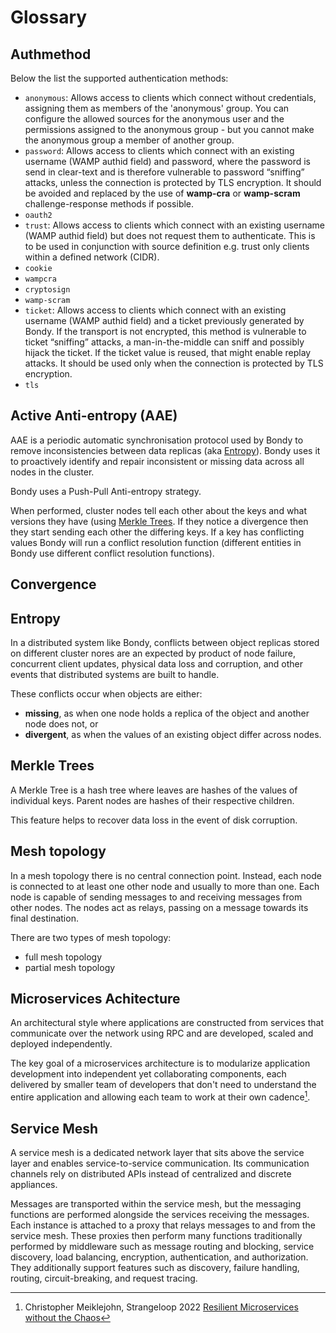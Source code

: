 <script setup>
import { computed } from 'vue'
import { useData } from 'vitepress'

const { theme , page} = useData()
</script>


# Glossary

<!-- {{page.headers.sort((a, b) => {
    if(a.text > b.text) {return 1;}
    if(a.text < b.text) {return -1;}
    return 0;
})}} -->

## Authmethod

Below the list the supported authentication methods:

- `anonymous`: Allows access to clients which connect without credentials, assigning them as members of the 'anonymous' group. You can configure the allowed sources for the anonymous user and the permissions assigned to the anonymous group - but you cannot make the anonymous group a member of another group.
- `password`: Allows access to clients which connect with an existing username (WAMP authid field) and password, where the password is send in clear-text and is therefore vulnerable to password “sniffing” attacks, unless the connection is protected by TLS encryption. It should be avoided and replaced by the use of **wamp-cra** or **wamp-scram** challenge-response methods if possible.
- `oauth2`
- `trust`: Allows access to clients which connect with an existing username (WAMP authid field) but does not request them to authenticate. This is to be used in conjunction with source definition e.g. trust only clients within a defined network (CIDR).
- `cookie`
- `wampcra`
- `cryptosign`
- `wamp-scram`
- `ticket`: Allows access to clients which connect with an existing username (WAMP authid field) and a ticket previously generated by Bondy. If the transport is not encrypted, this method is vulnerable to ticket “sniffing” attacks, a man-in-the-middle can sniff and possibly hijack the ticket. If the ticket value is reused, that might enable replay attacks. It should be used only when the connection is protected by TLS encryption.
- `tls`

## Active Anti-entropy (AAE)

AAE is a periodic automatic synchronisation protocol used by Bondy to remove inconsistencies between data replicas (aka [Entropy](#entropy)). Bondy uses it to proactively identify and repair inconsistent or missing data across all nodes in the cluster.

Bondy uses a Push-Pull Anti-entropy strategy.

When performed, cluster nodes tell each other about the keys and what versions they have (using [Merkle Trees](#merkle-trees). If they notice a divergence then they start sending each other the differing keys. If a key has conflicting values Bondy will run a conflict resolution function (different entities in Bondy use different conflict resolution functions).

## Convergence

## Entropy

In a distributed system like Bondy, conflicts between object replicas stored on different cluster nores are an expected by product of node failure, concurrent client updates, physical data loss and corruption, and other events that distributed systems are built to handle.

These conflicts occur when objects are either:

- **missing**, as when one node holds a replica of the object and another node does not, or
- **divergent**, as when the values of an existing object differ across nodes.

## Merkle Trees
A Merkle Tree is a hash tree where leaves are hashes of the values of individual keys. Parent nodes are hashes of their respective children.

This feature helps to recover data loss in the event of disk corruption.

## Mesh topology

In a mesh topology there is no central connection point. Instead, each node is connected to at least one other node and usually to more than one. Each node is capable of sending messages to and receiving messages from other nodes. The nodes act as relays, passing on a message towards its final destination.

There are two types of mesh topology:

* full mesh topology
* partial mesh topology

## Microservices Achitecture
An architectural style where applications are constructed from services that communicate over the network using RPC and are developed, scaled and deployed independently.

The key goal of a microservices architecture is to modularize application development into independent yet collaborating components, each delivered by smaller team of developers that don't need to understand the entire application and allowing each team to work at their own cadence[^cmeik].

[^cmeik]: Christopher Meiklejohn, Strangeloop 2022 [Resilient Microservices without the Chaos](https://www.youtube.com/watch?v=F32peAwCPlM)


## Service Mesh
A service mesh is a dedicated network layer that sits above the service layer and enables service-to-service communication. Its communication channels rely on distributed APIs instead of centralized and discrete appliances.

Messages are transported within the service mesh, but the messaging functions are performed alongside the services receiving the messages. Each instance is attached to a proxy that relays messages to and from the service mesh. These proxies then perform many functions traditionally performed by middleware such as message routing and blocking, service discovery, load balancing, encryption, authentication, and authorization. They additionally support features such as discovery, failure handling, routing, circuit-breaking, and request tracing.
